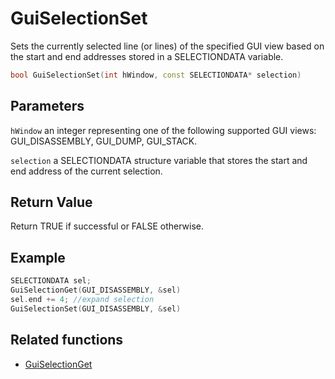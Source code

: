 # GuiSelectionSet

Sets the currently selected line (or lines) of the specified GUI view based on the start and end addresses stored in a SELECTIONDATA variable.

```c++
bool GuiSelectionSet(int hWindow, const SELECTIONDATA* selection)
```

## Parameters

`hWindow` an integer representing one of the following supported GUI views: GUI_DISASSEMBLY, GUI_DUMP, GUI_STACK.

`selection` a SELECTIONDATA structure variable that stores the start and end address of the current selection.

## Return Value

Return TRUE if successful or FALSE otherwise.

## Example

```c++
SELECTIONDATA sel;
GuiSelectionGet(GUI_DISASSEMBLY, &sel)
sel.end += 4; //expand selection
GuiSelectionSet(GUI_DISASSEMBLY, &sel)
```

## Related functions

- [GuiSelectionGet](./GuiSelectionGet.md)